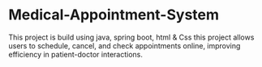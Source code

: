 # Medical-Appointment-System
This project is build using java, spring boot, html &amp;  Css this project allows users to schedule, cancel, and check appointments online, improving efficiency in patient-doctor interactions.
